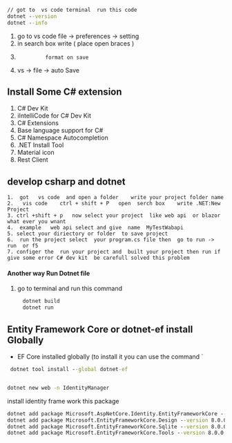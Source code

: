 

```cmd 
// got to  vs code terminal  run this code 
dotnet --version
dotnet --info

```

1.  go to vs code    file -> preferences -> setting 
2.   in search box  write  (  place  open  braces )   
3.              format on save   
4. vs -> file -> auto Save 


##  Install  Some  C# extension 

1.   C# Dev Kit
2.  iIntelliCode for C# Dev Kit
3.  C# Extensions
4.  Base language support for C#
5. C# Namespace Autocompletion
6.  .NET Install Tool
7.  Material icon
8. Rest Client


##  develop  csharp and dotnet 
	1.  got   vs code  and open a folder    write your project folder name 
	2.   vis code    ctrl + shift + P   open  serch box    write .NET:New Project
	3. ctrl +shift + p   now select your project  like web api  or blazor what ever you wnant 
	4.  example   web api select and give  name  MyTestWabapi 
	5. select your diriectory or folder  to save project 
	6.  run the project select  your program.cs file then  go to run -> run  or f5 
	7. configer the  run your project and  built your project then run if give some error C# dev kit  be carefull solved this problem 


   #### Another way Run Dotnet file  
 1. go to  terminal  and run  this command   
 ```cmd 
	  dotnet build
	  dotnet run
```



## Entity Framework  Core  or  dotnet-ef  install Globally 

- EF Core installed globally (to install it you can use the command `

```cmd
 dotnet tool install --global dotnet-ef
```


```cmd

dotnet new web -n IdentityManager

```
 install identity frame work this package
```cmd
dotnet add package Microsoft.AspNetCore.Identity.EntityFrameworkCore --version 8.0.0
dotnet add package Microsoft.EntityFrameworkCore.Design --version 8.0.0
dotnet add package Microsoft.EntityFrameworkCore.Sqlite --version 8.0.0
dotnet add package Microsoft.EntityFrameworkCore.Tools --version 8.0.0
```
